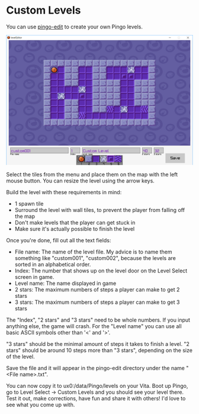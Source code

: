 # Custom Levels
You can use [pingo-edit](https://github.com/robDevs/pingo-edit) to create your own Pingo levels.

![pingo-edit screenshot](screenshots/pingo-edit.png)

Select the tiles from the menu and place them on the map with the left mouse button.
You can resize the level using the arrow keys.

Build the level with these requirements in mind:
- 1 spawn tile
- Surround the level with wall tiles, to prevent the player from falling off the map
- Don't make levels that the player can get stuck in
- Make sure it's actually possible to finish the level

Once you're done, fill out all the text fields:
- File name: The name of the level file. My advice is to name them something like "custom001", "custom002", because the levels are sorted in an alphabetical order.
- Index: The number that shows up on the level door on the Level Select screen in game.
- Level name: The name displayed in game
- 2 stars: The maximum numbers of steps a player can make to get 2 stars
- 3 stars: The maximum numbers of steps a player can make to get 3 stars  

The "Index", "2 stars" and "3 stars" need to be whole numbers. If you input anything else, the game will crash.
For the "Level name" you can use all basic ASCII symbols other than '<' and '>'.

"3 stars" should be the minimal amount of steps it takes to finish a level. "2 stars" should be around 10 steps more than "3 stars", depending on the size of the level.

Save the file and it will appear in the pingo-edit directory under the name "\<File name\>.txt".

You can now copy it to ux0:/data/Pingo/levels on your Vita. Boot up Pingo, go to Level Select -> Custom Levels and you should see your level there.
Test it out, make corrections, have fun and share it with others! I'd love to see what you come up with.